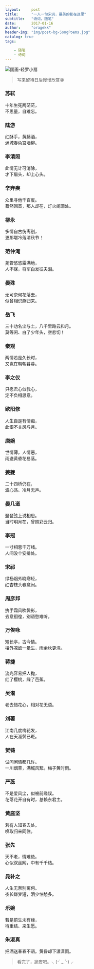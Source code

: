 ```yaml
---
layout:     post
title:      "一人一句宋词，最美的都在这里"
subtitle:   "诗词，随笔"
date:       2017-01-16
author:     "oragekk"
header-img: "img/post-bg-SongPoems.jpg"
catalog: true
tags:

    - 随笔
    - 诗词 
---
```


![国画-轻罗小扇](http://img1.ph.126.net/-sEd75TRJxT-HbT6X5ZfAg==/893683051156742413.jpg)

> 写来留待日后慢慢欣赏😜

### 苏轼
十年生死两茫茫，  
不思量，自难忘。



### 陆游
红酥手，黄藤酒，  
满城春色宫墙柳。



### 李清照
此情无计可消除，  
才下眉头，却上心头。



### 辛弃疾
众里寻他千百度。  
蓦然回首，那人却在，灯火阑珊处。



### 柳永
多情自古伤离别，  
更那堪冷落清秋节！



### 范仲淹
羌管悠悠霜满地，  
人不寐，将军白发征夫泪。



### 晏殊
无可奈何花落去，  
似曾相识燕归来。



### 岳飞
三十功名尘与土，八千里路云和月。  
莫等闲、白了少年头，空悲切！



### 秦观
两情若是久长时，  
又岂在朝朝暮暮。



### 李之仪
只愿君心似我心，  
定不负相思意。



### 欧阳修
人生自是有情痴，  
此恨不关风与月。



### 唐婉
世情薄，人情恶，  
雨送黄昏花易落。



### 姜夔
二十四桥仍在，  
波心荡、冷月无声。



### 晏几道
琵琶弦上说相思。  
当时明月在，曾照彩云归。



### 李冠
一寸相思千万绪。  
人间没个安排处。



### 宋祁
绿杨烟外晓寒轻，  
红杏枝头春意闹。



### 周彦邦
执手霜风吹鬓影，  
去意徊徨，别语愁难听。



### 万俟咏
短长亭，古今情。  
楼外凉蟾一晕生，雨余秋更清。



### 蒋捷
流光容易把人抛，  
红了樱桃，绿了芭蕉。



### 吴潜
老去惜花心，相对花无语。



### 刘著
江南几度梅花发，  
人在天涯鬓已斑。



### 贺铸
试问闲情都几许。  
一川烟草，满城风絮。梅子黄时雨。



### 严蕊
不是爱风尘，似被前缘误。  
花落花开自有时，总赖东君主。



### 黄庭坚
若有人知春去处。  
唤取归来同住。



### 张先
天不老，情难绝。  
心似双丝网，中有千千结。



### 晁补之
人生无奈别离何。  
夜长嫌梦短，泪少怕愁多。



### 乐婉
若是前生未有缘，  
待重结、来生愿。


### 朱淑真
把酒送春春不语。黄昏却下潇潇雨。




> 看完了，跪安吧。╮(╯_╰)╭